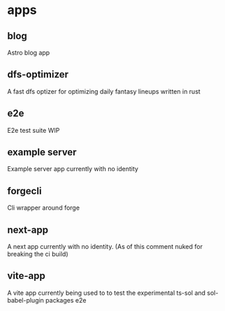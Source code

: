 # apps

## blog

Astro blog app

## dfs-optimizer

A fast dfs optizer for optimizing daily fantasy lineups written in rust

## e2e

E2e test suite WIP

## example server

Example server app currently with no identity

## forgecli

Cli wrapper around forge

## next-app

A next app currently with no identity. (As of this comment nuked for breaking the ci build)

## vite-app

A vite app currently being used to to test the experimental ts-sol and sol-babel-plugin packages e2e
